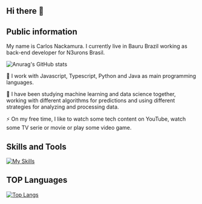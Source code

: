 ## Hi there 👋

## Public information
My name is Carlos Nackamura. I currently live in Bauru Brazil working as back-end developer for N3urons Brasil.

![Anurag's GitHub stats](https://github-readme-stats.vercel.app/api?username=carlosnack&hide=prs,issues,stars&hide_rank&theme=transparent)


🔭 I work with Javascript, Typescript, Python and Java as main programming languages.

🌱 I have been studying machine learning and data science together, working with different algorithms for predictions and using different strategies for analyzing and processing data.

⚡ On my free time, I like to watch some tech content on YouTube, watch some TV serie or movie or play some video game.

## Skills and Tools
[![My Skills](https://skillicons.dev/icons?i=aws,azure,vscode,js,nodejs,typescript,express,nestjs,python,django,java,spring,mongodb,postgres,mysql)](https://skillicons.dev)


## TOP Languages
[![Top Langs](https://github-readme-stats.vercel.app/api/top-langs/?username=carlosnack)](https://github.com/anuraghazra/github-readme-stats)






<!--
**carlosnack/carlosnack** is a ✨ _special_ ✨ repository because its `README.md` (this file) appears on your GitHub profile.

Here are some ideas to get you started:

- 🔭 I’m currently working on ...
- 🌱 I’m currently learning ...
- 👯 I’m looking to collaborate on ...
- 🤔 I’m looking for help with ...
- 💬 Ask me about ...
- 📫 How to reach me: ...
- 😄 Pronouns: ...
- ⚡ Fun fact: ...
-->

